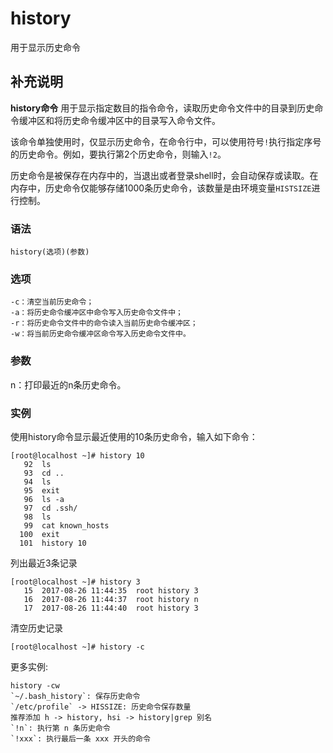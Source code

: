 history
===

用于显示历史命令

## 补充说明

**history命令** 用于显示指定数目的指令命令，读取历史命令文件中的目录到历史命令缓冲区和将历史命令缓冲区中的目录写入命令文件。

该命令单独使用时，仅显示历史命令，在命令行中，可以使用符号`!`执行指定序号的历史命令。例如，要执行第2个历史命令，则输入`!2`。

历史命令是被保存在内存中的，当退出或者登录shell时，会自动保存或读取。在内存中，历史命令仅能够存储1000条历史命令，该数量是由环境变量`HISTSIZE`进行控制。

### 语法

```
history(选项)(参数)
```

### 选项

```
-c：清空当前历史命令；
-a：将历史命令缓冲区中命令写入历史命令文件中；
-r：将历史命令文件中的命令读入当前历史命令缓冲区；
-w：将当前历史命令缓冲区命令写入历史命令文件中。
```

### 参数

n：打印最近的n条历史命令。

### 实例

使用history命令显示最近使用的10条历史命令，输入如下命令：

```
[root@localhost ~]# history 10
   92  ls
   93  cd ..
   94  ls
   95  exit
   96  ls -a
   97  cd .ssh/
   98  ls
   99  cat known_hosts
  100  exit
  101  history 10
```

列出最近3条记录

```
[root@localhost ~]# history 3
   15  2017-08-26 11:44:35  root history 3
   16  2017-08-26 11:44:37  root history n
   17  2017-08-26 11:44:40  root history 3
```

清空历史记录

```
[root@localhost ~]# history -c
```

更多实例:

```
history -cw
`~/.bash_history`: 保存历史命令
`/etc/profile` -> HISSIZE: 历史命令保存数量
推荐添加 h -> history, hsi -> history|grep 别名
`!n`: 执行第 n 条历史命令
`!xxx`: 执行最后一条 xxx 开头的命令
```

<!-- Linux命令行搜索引擎：https://jaywcjlove.github.io/linux-command/ -->
